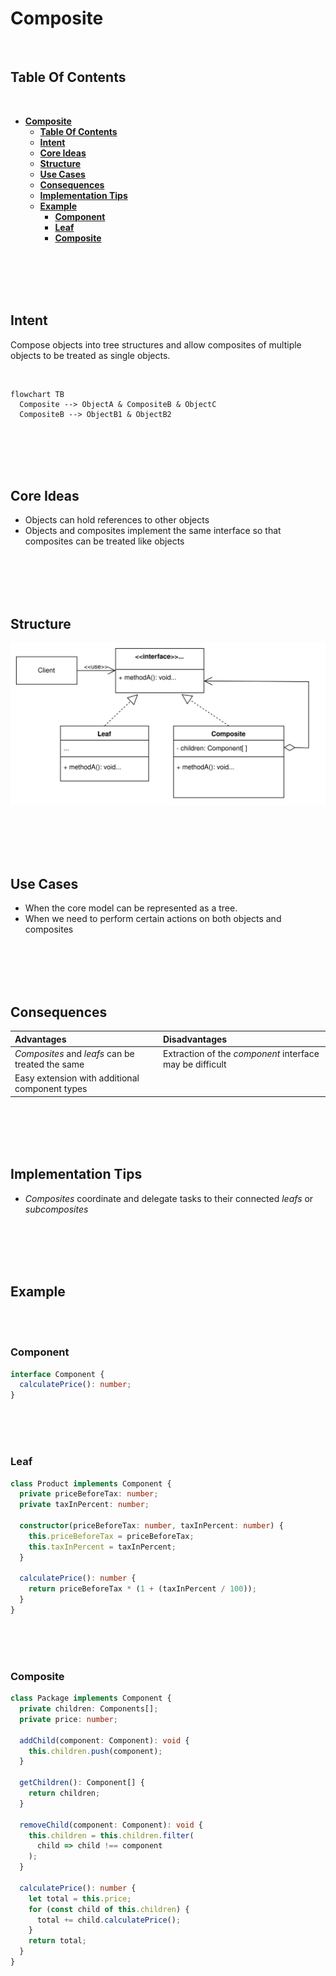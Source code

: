 # **Composite**
<br>

## **Table Of Contents**
<br>

- [**Composite**](#composite)
  - [**Table Of Contents**](#table-of-contents)
  - [**Intent**](#intent)
  - [**Core Ideas**](#core-ideas)
  - [**Structure**](#structure)
  - [**Use Cases**](#use-cases)
  - [**Consequences**](#consequences)
  - [**Implementation Tips**](#implementation-tips)
  - [**Example**](#example)
    - [**Component**](#component)
    - [**Leaf**](#leaf)
    - [**Composite**](#composite-1)

<br>
<br>
<br>
<br>

## **Intent**

Compose objects into tree structures and allow composites of multiple objects to be treated as single objects.

<br>

```mermaid
flowchart TB
  Composite --> ObjectA & CompositeB & ObjectC
  CompositeB --> ObjectB1 & ObjectB2
```

<br>
<br>
<br>
<br>

## **Core Ideas**

- Objects can hold references to other objects
- Objects and composites implement the same interface so that composites can be treated like objects

<br>
<br>
<br>
<br>

## **Structure**

![Composite](./picture/composite.svg)

<br>
<br>
<br>
<br>

## **Use Cases**

- When the core model can be represented as a tree.
- When we need to perform certain actions on both objects and composites

<br>
<br>
<br>
<br>

## **Consequences**

|**Advantages** |**Disadvantages** |
|:--------------|:-----------------|
|*Composites* and *leafs* can be treated the same |Extraction of the *component* interface may be difficult |
|Easy extension with additional component types | |

<br>
<br>
<br>
<br>

## **Implementation Tips**

- *Composites* coordinate and delegate tasks to their connected *leafs* or *subcomposites*

<br>
<br>
<br>
<br>

## **Example**
<br>
<br>

### **Component**

```typescript
interface Component {
  calculatePrice(): number;
}
```

<br>
<br>
<br>

### **Leaf**

```typescript
class Product implements Component {
  private priceBeforeTax: number;
  private taxInPercent: number;

  constructor(priceBeforeTax: number, taxInPercent: number) {
    this.priceBeforeTax = priceBeforeTax;
    this.taxInPercent = taxInPercent;
  }

  calculatePrice(): number {
    return priceBeforeTax * (1 + (taxInPercent / 100));
  }
}
```

<br>
<br>
<br>

### **Composite**

```typescript
class Package implements Component {
  private children: Components[];
  private price: number;

  addChild(component: Component): void {
    this.children.push(component);
  }

  getChildren(): Component[] {
    return children;
  }

  removeChild(component: Component): void {
    this.children = this.children.filter(
      child => child !== component
    );
  }

  calculatePrice(): number {
    let total = this.price;
    for (const child of this.children) {
      total += child.calculatePrice();
    }
    return total;
  }
}
```